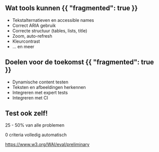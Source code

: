 ## Wat tools kunnen  {{ "fragmented": true }}

- Tekstalternatieven en accessible names
- Correct ARIA gebruik
- Correcte structuur (tables, lists, title)
- Zoom, auto-refresh
- Kleurcontrast
- ... en meer

## Doelen voor de toekomst {{ "fragmented": true }}

- Dynamische content testen
- Teksten en afbeeldingen herkennen
- Integreren met expert tests
- Integreren met CI

## Test ook zelf!

25 - 50% van alle problemen

0 criteria volledig automatisch

https://www.w3.org/WAI/eval/preliminary
